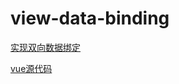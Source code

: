 # view-data-binding
[实现双向数据绑定](https://www.cnblogs.com/wangjiachen666/p/9883916.html)

[vue源代码](https://nlrx-wjc.github.io/Learn-Vue-Source-Code/)
